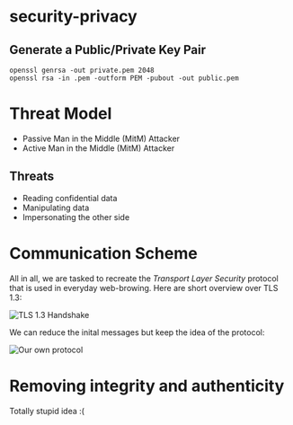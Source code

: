 # security-privacy

## Generate a Public/Private Key Pair
```
openssl genrsa -out private.pem 2048 
openssl rsa -in .pem -outform PEM -pubout -out public.pem
```


# Threat Model

- Passive Man in the Middle (MitM) Attacker
- Active Man in the Middle (MitM) Attacker

## Threats

- Reading confidential data
- Manipulating data
- Impersonating the other side

# Communication Scheme

All in all, we are tasked to recreate the _Transport Layer Security_ protocol that is used in everyday web-browing. Here are short overview over TLS 1.3:

![TLS 1.3 Handshake](https://www.wolfssl.com/wordpress/wp-content/uploads/2018/05/graphicB.png)

We can reduce the inital messages but keep the idea of the protocol:

![Our own protocol]()

# Removing integrity and authenticity

Totally stupid idea :(
